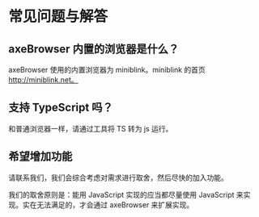 # 常见问题与解答

## axeBrowser 内置的浏览器是什么？
axeBrowser 使用的内置浏览器为 miniblink。miniblink 的首页 http://miniblink.net。

## 支持 TypeScript 吗？
和普通浏览器一样，请通过工具将 TS 转为 js 运行。

## 希望增加功能
请联系我们，我们会综合考虑对需求进行取舍，然后尽快的加入功能。

我们的取舍原则是：能用 JavaScript 实现的应当都尽量使用 JavaScript 来实现。实在无法满足的，才会通过 axeBrowser 来扩展实现。


